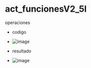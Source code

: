 # act_funcionesV2_5I
operaciones
- codigo

- ![image](https://github.com/user-attachments/assets/e8f68ec6-1b14-4a30-9e88-92416a3a5501)


- resultado

- ![image](https://github.com/user-attachments/assets/f73e2d77-d1b8-4ba1-854b-3d35ae53f468)
